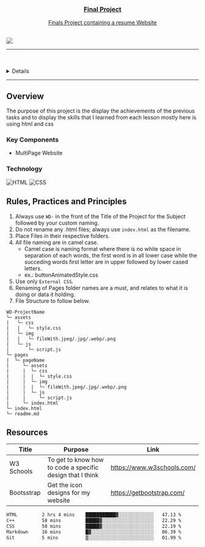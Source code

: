 <a name="readme-top">

<br/>

<br />
<div align="center">
  <a href="https://github.com/NathanGison/WD-FINAL-PROJECT-Gison-Reuel-Nathan-TC04">

  <h3 align="center">Final Project</h3>
</div>

<div align="center">
 Finals Project containing a resume Website
</div>

<br />

![](https://visit-counter.vercel.app/counter.png?page=NathanGison/WD-FINAL-PROJECT-Gison-Reuel-Nathan-TC04)

---

<br />
<br />


<details>
  <summary>Table of Contents</summary>
  <ol>
    <li>
      <a href="#overview">Overview</a>
      <ol>
        <li>
          <a href="#key-components">Key Components</a>
        </li>
        <li>
          <a href="#technology">Technology</a>
        </li>
      </ol>
    </li>
    <li>
      <a href="#rule,-practices-and-principles">Rules, Practices and Principles</a>
    </li>
    <li>
      <a href="#resources">Resources</a>
    </li>
  </ol>
</details>

---

## Overview

The purpose of this project is the display the achievements of the previous tasks and to display the skills that I learned from each lesson mostly here is using html and css


### Key Components
- MultiPage Website

### Technology
![HTML](https://img.shields.io/badge/HTML-E34F26?style=for-the-badge&logo=html5&logoColor=white)
![CSS](https://img.shields.io/badge/CSS-1572B6?style=for-the-badge&logo=css3&logoColor=white)

## Rules, Practices and Principles
1. Always use `WD-` in the front of the Title of the Project for the Subject followed by your custom naming.
2. Do not rename any .html files; always use `index.html` as the filename.
3. Place Files in their respective folders.
4. All file naming are in camel case.
   - Camel case is naming format where there is no white space in separation of each words, the first word is in all lower case while the succeding words first letter are in upper followed by lower cased letters.
   - ex.: buttonAnimatedStyle.css
5. Use only `External CSS`.
6. Renaming of Pages folder names are a must, and relates to what it is doing or data it holding.
7. File Structure to follow below.

```
WD-ProjectName
└─ assets
|   └─ css
|   |   └─ style.css
|   └─ img
|   |   └─ fileWith.jpeg/.jpg/.webp/.png
|   └─ js
|       └─ script.js
└─ pages
|  └─ pageName
|     └─ assets
|     |  └─ css
|     |  |  └─ style.css
|     |  └─ img
|     |  |  └─ fileWith.jpeg/.jpg/.webp/.png
|     |  └─ js
|     |     └─ script.js
|     └─ index.html
└─ index.html
└─ readme.md
```

## Resources

| Title | Purpose | Link |
|-|-|-|
|W3 Schools | To get to know how to code a specific design that I think | https://www.w3schools.com/ |
| Bootsstrap | Get the icon designs for my website| https://getbootstrap.com/|

 <!--START_SECTION:waka-->

```txt
HTML         2 hrs 4 mins    ███████████▓░░░░░░░░░░░░░   47.13 %
C++          58 mins         █████▓░░░░░░░░░░░░░░░░░░░   22.29 %
CSS          58 mins         █████▓░░░░░░░░░░░░░░░░░░░   22.19 %
Markdown     16 mins         █▓░░░░░░░░░░░░░░░░░░░░░░░   06.39 %
Git          5 mins          ▒░░░░░░░░░░░░░░░░░░░░░░░░   01.99 %
```

<!--END_SECTION:waka-->